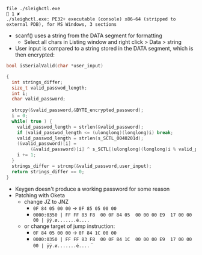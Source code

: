 ```
file ./sleighctl.exe                                                         1 ✘ 
./sleighctl.exe: PE32+ executable (console) x86-64 (stripped to external PDB), for MS Windows, 3 sections
```

* scanf() uses a string from the DATA segment for formatting
    * Select all chars in Listing window and right click > Data > string
* User input is compared to a string stored in the DATA segment, which is then encrypted:
```c
bool isSerialValid(char *user_input)

{
  int strings_differ;
  size_t valid_passwod_length;
  int i;
  char valid_password;
  
  strcpy(&valid_password,&BYTE_encrypted_password);
  i = 0;
  while( true ) {
    valid_passwod_length = strlen(&valid_password);
    if (valid_passwod_length <= (ulonglong)(longlong)i) break;
    valid_passwod_length = strlen(s_SCTL_0040201d);
    (&valid_password)[i] =
         (&valid_password)[i] ^ s_SCTL[(ulonglong)(longlong)i % valid_passwod_length];
    i += 1;
  }
  strings_differ = strcmp(&valid_password,user_input);
  return strings_differ == 0;
}
```
* Keygen doesn't produce a working password for some reason
* Patching with Oketa
    * change JZ to JNZ
        * `0F 84 05 00 00` -> `0F 85 05 00 00`
        * `0000:0350 | FF FF 83 F8  00 0F 84 05  00 00 00 E9  17 00 00 00 | ÿÿ.ø.......é....`
    * or change target of jump instruction:
        * `0F 84 05 00 00` -> `0F 84 1C 00 00`
        * `0000:0350 | FF FF 83 F8  00 0F 84 1C  00 00 00 E9  17 00 00 00 | ÿÿ.ø.......é....`
`
